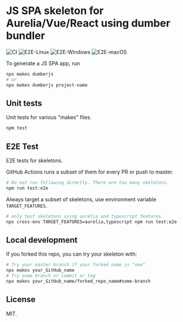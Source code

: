 # JS SPA skeleton for Aurelia/Vue/React using dumber bundler

![CI](https://github.com/dumberjs/new/workflows/CI/badge.svg) ![E2E-Linux](https://github.com/dumberjs/new/workflows/E2E-Linux/badge.svg) ![E2E-Windows](https://github.com/dumberjs/new/workflows/E2E-Windows/badge.svg) ![E2E-macOS](https://github.com/dumberjs/new/workflows/E2E-macOS/badge.svg)

To generate a JS SPA app, run
```sh
npx makes dumberjs
# or
npx makes dumberjs project-name
```

## Unit tests

Unit tests for various "makes" files.

```bash
npm test
```

## E2E Test

E2E tests for skeletons.

GitHub Actions runs a subset of them for every PR or push to master.

```bash
# Do not run following directly. There are too many skeletons.
npm run test:e2e
```

Always target a subset of skeletons, use environment variable `TARGET_FEATURES`.

```bash
# only test skeletons using aurelia and typescript features.
npx cross-env TARGET_FEATURES=aurelia,typescript npm run test:e2e
```

## Local development

If you forked this repo, you can try your skeleton with:

```bash
# Try your master branch if your forked name is "new"
npx makes your_GitHub_name
# Try some branch or commit or tag
npx makes your_GitHub_name/forked_repo_name#some-branch
```

## License

MIT.